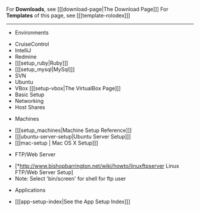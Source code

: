 For **Downloads**, see [[[download-page|The Download Page]]]
For **Templates** of this page, see [[[template-rolodex]]]

------

+ Environments
* CruiseControl
* IntelliJ
* Redmine
* [[[setup_ruby|Ruby]]]
* [[[setup_mysql|MySql]]]
* SVN
* Ubuntu
* VBox [[[setup-vbox|The VirtualBox Page]]]
 * Basic Setup
 * Networking
 * Host Shares

+ Machines
* [[[setup_machines|Machine Setup Reference]]]
* [[[ubuntu-server-setup|Ubuntu Server Setup]]]
* [[[mac-setup | Mac OS X Setup]]]

+ FTP/Web Server
* [*http://www.bishopbarrington.net/wiki/howto/linuxftpserver Linux FTP/Web Server Setup]
* Note: Select 'bin/screen' for shell for ftp user

+ Applications
* [[[app-setup-index|See the App Setup Index]]]